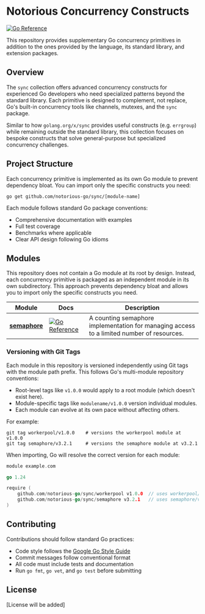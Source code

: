 # Notorious Concurrency Constructs

[![Go Reference](https://pkg.go.dev/badge/github.com/notorious-go/sync.svg)](https://pkg.go.dev/github.com/notorious-go/sync)

This repository provides supplementary Go concurrency primitives in addition to the ones provided
by the language, its standard library, and extension packages.

## Overview

The `sync` collection offers advanced concurrency constructs for experienced Go developers who need
specialized patterns beyond the standard library. Each primitive is designed to complement, not
replace, Go's built-in concurrency tools like channels, mutexes, and the `sync` package.

Similar to how `golang.org/x/sync` provides useful constructs (e.g. `errgroup`) while remaining
outside the standard library, this collection focuses on bespoke constructs that solve
general-purpose but specialized concurrency challenges.

## Project Structure

Each concurrency primitive is implemented as its own Go module to prevent dependency bloat. You can
import only the specific constructs you need:

```shell
go get github.com/notorious-go/sync/[module-name]
```

Each module follows standard Go package conventions:

- Comprehensive documentation with examples
- Full test coverage
- Benchmarks where applicable
- Clear API design following Go idioms

## Modules

This repository does not contain a Go module at its root by design. Instead, each concurrency
primitive is packaged as an independent module in its own subdirectory. This approach prevents
dependency bloat and allows you to import only the specific constructs you need.

| Module | Docs | Description |
|--------|-----------|-------------|
| **[semaphore](./semaphore)** | [![Go Reference](https://pkg.go.dev/badge/github.com/notorious-go/sync/semaphore.svg)](https://pkg.go.dev/github.com/notorious-go/sync/semaphore) | A counting semaphore implementation for managing access to a limited number of resources. |

### Versioning with Git Tags

Each module in this repository is versioned independently using Git tags with the module path prefix.
This follows Go's multi-module repository conventions:

- Root-level tags like `v1.0.0` would apply to a root module (which doesn't exist here).
- Module-specific tags like `modulename/v1.0.0` version individual modules.
- Each module can evolve at its own pace without affecting others.

For example:

```shell
git tag workerpool/v1.0.0    # versions the workerpool module at v1.0.0
git tag semaphore/v3.2.1     # versions the semaphore module at v3.2.1
```

When importing, Go will resolve the correct version for each module:

```go
module example.com

go 1.24

require (
    github.com/notorious-go/sync/workerpool v1.0.0  // uses workerpool/v1.0.0 tag
    github.com/notorious-go/sync/semaphore v3.2.1   // uses semaphore/v3.2.1 tag
)
```

## Contributing

Contributions should follow standard Go practices:

- Code style follows the [Google Go Style Guide](https://google.github.io/styleguide/go/)
- Commit messages follow conventional format
- All code must include tests and documentation
- Run `go fmt`, `go vet`, and `go test` before submitting

## License

[License will be added]

